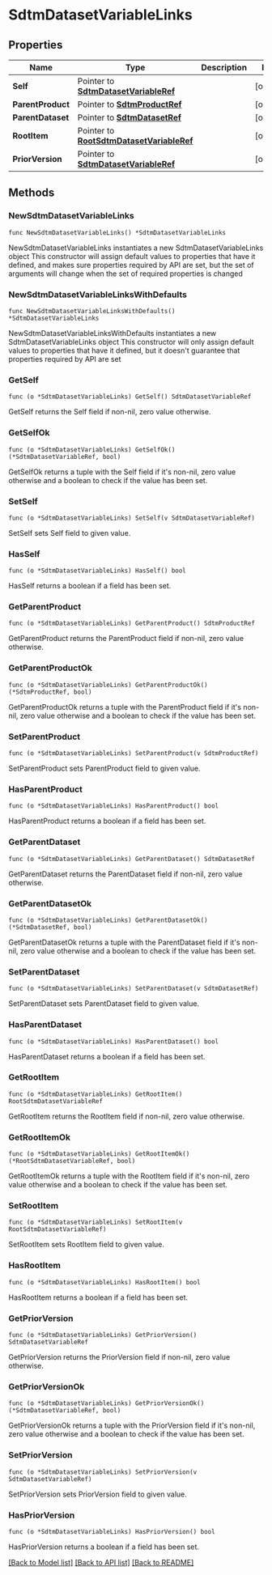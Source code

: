 # SdtmDatasetVariableLinks

## Properties

Name | Type | Description | Notes
------------ | ------------- | ------------- | -------------
**Self** | Pointer to [**SdtmDatasetVariableRef**](SdtmDatasetVariableRef.md) |  | [optional] 
**ParentProduct** | Pointer to [**SdtmProductRef**](SdtmProductRef.md) |  | [optional] 
**ParentDataset** | Pointer to [**SdtmDatasetRef**](SdtmDatasetRef.md) |  | [optional] 
**RootItem** | Pointer to [**RootSdtmDatasetVariableRef**](RootSdtmDatasetVariableRef.md) |  | [optional] 
**PriorVersion** | Pointer to [**SdtmDatasetVariableRef**](SdtmDatasetVariableRef.md) |  | [optional] 

## Methods

### NewSdtmDatasetVariableLinks

`func NewSdtmDatasetVariableLinks() *SdtmDatasetVariableLinks`

NewSdtmDatasetVariableLinks instantiates a new SdtmDatasetVariableLinks object
This constructor will assign default values to properties that have it defined,
and makes sure properties required by API are set, but the set of arguments
will change when the set of required properties is changed

### NewSdtmDatasetVariableLinksWithDefaults

`func NewSdtmDatasetVariableLinksWithDefaults() *SdtmDatasetVariableLinks`

NewSdtmDatasetVariableLinksWithDefaults instantiates a new SdtmDatasetVariableLinks object
This constructor will only assign default values to properties that have it defined,
but it doesn't guarantee that properties required by API are set

### GetSelf

`func (o *SdtmDatasetVariableLinks) GetSelf() SdtmDatasetVariableRef`

GetSelf returns the Self field if non-nil, zero value otherwise.

### GetSelfOk

`func (o *SdtmDatasetVariableLinks) GetSelfOk() (*SdtmDatasetVariableRef, bool)`

GetSelfOk returns a tuple with the Self field if it's non-nil, zero value otherwise
and a boolean to check if the value has been set.

### SetSelf

`func (o *SdtmDatasetVariableLinks) SetSelf(v SdtmDatasetVariableRef)`

SetSelf sets Self field to given value.

### HasSelf

`func (o *SdtmDatasetVariableLinks) HasSelf() bool`

HasSelf returns a boolean if a field has been set.

### GetParentProduct

`func (o *SdtmDatasetVariableLinks) GetParentProduct() SdtmProductRef`

GetParentProduct returns the ParentProduct field if non-nil, zero value otherwise.

### GetParentProductOk

`func (o *SdtmDatasetVariableLinks) GetParentProductOk() (*SdtmProductRef, bool)`

GetParentProductOk returns a tuple with the ParentProduct field if it's non-nil, zero value otherwise
and a boolean to check if the value has been set.

### SetParentProduct

`func (o *SdtmDatasetVariableLinks) SetParentProduct(v SdtmProductRef)`

SetParentProduct sets ParentProduct field to given value.

### HasParentProduct

`func (o *SdtmDatasetVariableLinks) HasParentProduct() bool`

HasParentProduct returns a boolean if a field has been set.

### GetParentDataset

`func (o *SdtmDatasetVariableLinks) GetParentDataset() SdtmDatasetRef`

GetParentDataset returns the ParentDataset field if non-nil, zero value otherwise.

### GetParentDatasetOk

`func (o *SdtmDatasetVariableLinks) GetParentDatasetOk() (*SdtmDatasetRef, bool)`

GetParentDatasetOk returns a tuple with the ParentDataset field if it's non-nil, zero value otherwise
and a boolean to check if the value has been set.

### SetParentDataset

`func (o *SdtmDatasetVariableLinks) SetParentDataset(v SdtmDatasetRef)`

SetParentDataset sets ParentDataset field to given value.

### HasParentDataset

`func (o *SdtmDatasetVariableLinks) HasParentDataset() bool`

HasParentDataset returns a boolean if a field has been set.

### GetRootItem

`func (o *SdtmDatasetVariableLinks) GetRootItem() RootSdtmDatasetVariableRef`

GetRootItem returns the RootItem field if non-nil, zero value otherwise.

### GetRootItemOk

`func (o *SdtmDatasetVariableLinks) GetRootItemOk() (*RootSdtmDatasetVariableRef, bool)`

GetRootItemOk returns a tuple with the RootItem field if it's non-nil, zero value otherwise
and a boolean to check if the value has been set.

### SetRootItem

`func (o *SdtmDatasetVariableLinks) SetRootItem(v RootSdtmDatasetVariableRef)`

SetRootItem sets RootItem field to given value.

### HasRootItem

`func (o *SdtmDatasetVariableLinks) HasRootItem() bool`

HasRootItem returns a boolean if a field has been set.

### GetPriorVersion

`func (o *SdtmDatasetVariableLinks) GetPriorVersion() SdtmDatasetVariableRef`

GetPriorVersion returns the PriorVersion field if non-nil, zero value otherwise.

### GetPriorVersionOk

`func (o *SdtmDatasetVariableLinks) GetPriorVersionOk() (*SdtmDatasetVariableRef, bool)`

GetPriorVersionOk returns a tuple with the PriorVersion field if it's non-nil, zero value otherwise
and a boolean to check if the value has been set.

### SetPriorVersion

`func (o *SdtmDatasetVariableLinks) SetPriorVersion(v SdtmDatasetVariableRef)`

SetPriorVersion sets PriorVersion field to given value.

### HasPriorVersion

`func (o *SdtmDatasetVariableLinks) HasPriorVersion() bool`

HasPriorVersion returns a boolean if a field has been set.


[[Back to Model list]](../README.md#documentation-for-models) [[Back to API list]](../README.md#documentation-for-api-endpoints) [[Back to README]](../README.md)


